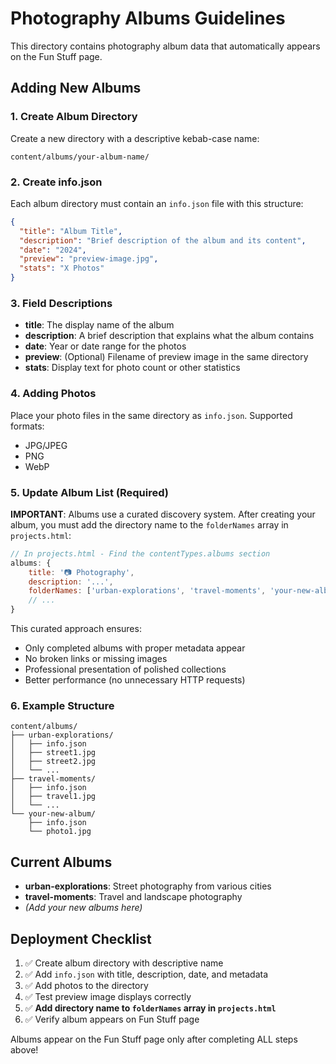 # Photography Albums Guidelines

This directory contains photography album data that automatically appears on the Fun Stuff page.

## Adding New Albums

### 1. Create Album Directory
Create a new directory with a descriptive kebab-case name:
```
content/albums/your-album-name/
```

### 2. Create info.json
Each album directory must contain an `info.json` file with this structure:

```json
{
  "title": "Album Title",
  "description": "Brief description of the album and its content", 
  "date": "2024",
  "preview": "preview-image.jpg",
  "stats": "X Photos"
}
```

### 3. Field Descriptions

- **title**: The display name of the album
- **description**: A brief description that explains what the album contains
- **date**: Year or date range for the photos
- **preview**: (Optional) Filename of preview image in the same directory
- **stats**: Display text for photo count or other statistics

### 4. Adding Photos

Place your photo files in the same directory as `info.json`. Supported formats:
- JPG/JPEG
- PNG
- WebP

### 5. Update Album List (Required)

**IMPORTANT**: Albums use a curated discovery system. After creating your album, you must add the directory name to the `folderNames` array in `projects.html`:

```javascript
// In projects.html - Find the contentTypes.albums section
albums: {
    title: '📷 Photography',
    description: '...',
    folderNames: ['urban-explorations', 'travel-moments', 'your-new-album'], // Add here
    // ...
}
```

This curated approach ensures:
- Only completed albums with proper metadata appear
- No broken links or missing images
- Professional presentation of polished collections
- Better performance (no unnecessary HTTP requests)

### 6. Example Structure

```
content/albums/
├── urban-explorations/
│   ├── info.json
│   ├── street1.jpg
│   ├── street2.jpg
│   └── ...
├── travel-moments/
│   ├── info.json
│   ├── travel1.jpg
│   └── ...
└── your-new-album/
    ├── info.json
    └── photo1.jpg
```

## Current Albums

- **urban-explorations**: Street photography from various cities
- **travel-moments**: Travel and landscape photography  
- *(Add your new albums here)*

## Deployment Checklist

1. ✅ Create album directory with descriptive name
2. ✅ Add `info.json` with title, description, date, and metadata
3. ✅ Add photos to the directory
4. ✅ Test preview image displays correctly
5. ✅ **Add directory name to `folderNames` array in `projects.html`**
6. ✅ Verify album appears on Fun Stuff page

Albums appear on the Fun Stuff page only after completing ALL steps above!